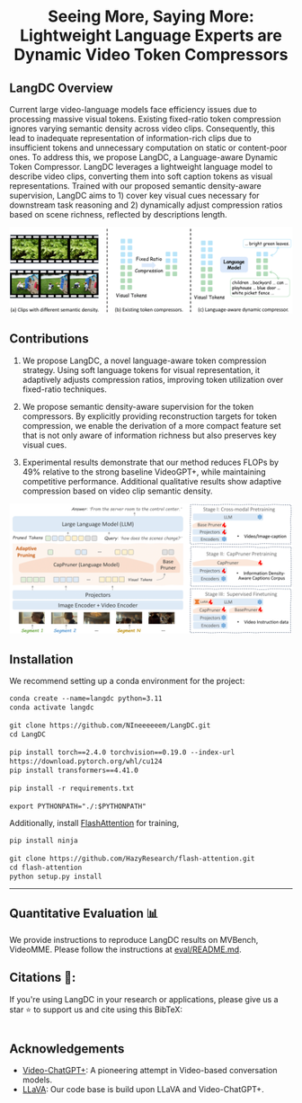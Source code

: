 
<div align="center">
  <h1>Seeing More, Saying More: Lightweight Language Experts are Dynamic Video Token Compressors</h1> 
</div>


## LangDC Overview 

Current large video-language models face efficiency issues due to processing massive visual tokens. Existing fixed-ratio token compression ignores varying semantic density across video clips. Consequently, this lead to inadequate representation of information-rich clips due to insufficient tokens and unnecessary computation on static or content-poor ones. To address this, we propose LangDC, a Language-aware Dynamic Token Compressor. LangDC leverages a lightweight language model to describe video clips, converting them into soft caption tokens as visual representations. Trained with our proposed semantic density-aware supervision, LangDC aims to 1) cover key visual cues necessary for downstream task reasoning and 2) dynamically adjust compression ratios based on scene richness, reflected by descriptions length.

<p align="center">
  <img src="asset/motivation_comparision.png" alt="Comparison of LangDC and existing token compressors.">
</p>

## Contributions 
1) We propose LangDC, a novel language-aware token compression strategy. Using soft language tokens for visual representation, it adaptively adjusts compression ratios, improving token utilization over fixed-ratio techniques. 

2) We propose semantic density-aware supervision for the token compressors. By explicitly providing reconstruction targets for token compression, we enable the derivation of a more compact feature set that is not only aware of information richness but also preserves key visual cues. 

3) Experimental results demonstrate that our method reduces FLOPs by 49\% relative to the strong baseline VideoGPT+, while maintaining competitive performance. Additional qualitative results show adaptive compression based on video clip semantic density.

<p align="center">
  <img src="asset/fig_method.png" alt="Overview of the LangDC.">
</p>

## Installation

We recommend setting up a conda environment for the project:
```shell
conda create --name=langdc python=3.11
conda activate langdc

git clone https://github.com/NIneeeeeem/LangDC.git
cd LangDC

pip install torch==2.4.0 torchvision==0.19.0 --index-url https://download.pytorch.org/whl/cu124
pip install transformers==4.41.0

pip install -r requirements.txt

export PYTHONPATH="./:$PYTHONPATH"
```
Additionally, install [FlashAttention](https://github.com/HazyResearch/flash-attention) for training,
```shell
pip install ninja

git clone https://github.com/HazyResearch/flash-attention.git
cd flash-attention
python setup.py install
```
---

## Quantitative Evaluation 📊
We provide instructions to reproduce LangDC results on MVBench, VideoMME. Please follow the instructions at [eval/README.md](eval/README.md).


## Citations 📜:

If you're using LangDC in your research or applications, please give us a star ⭐ to support us and cite using this BibTeX:
```bibtex

```

## Acknowledgements 

+ [Video-ChatGPT+](https://github.com/mbzuai-oryx/VideoGPT-plus): A pioneering attempt in Video-based conversation models.
+ [LLaVA](https://github.com/haotian-liu/LLaVA): Our code base is build upon LLaVA and Video-ChatGPT+.